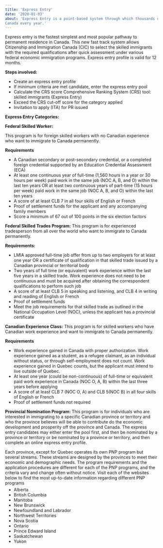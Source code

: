 ```yaml
---
title: 'Express Entry'
date: '2020-01-03'
about: 'Express Entry is a point-based system through which thousands of skilled immigrants come to
Canada every year.'
---
```

Express entry is the fastest simplest and most popular pathway to permanent residence in Canada. This
new fast track system allows Citizenship and Immigration Canada (CIC) to select the skilled immigrants
with the required qualifications after quick assessment under various federal economic immigration
programs. Express entry profile is valid for 12 months.
<div style="margin:8px;"></div>

**Steps involved:**
<ul style="list-style-type: disc; list-style-position: outside; margin-top:5px; margin-left:5px;">
<li> Create an express entry profile</li>
<li> If minimum criteria are met candidate, enter the express entry pool</li>
<li> Calculate the CRS score Comprehensive Ranking System (CRS) tool: skilled immigrants (Express Entry)</li>
<li> Exceed the CRS cut-off score for the category applied</li>
<li> Invitation to apply (ITA) for PR issued</li>
</ul>
<div style="margin:8px;"></div>

**Express Entry Categories:**

**Federal Skilled Worker:**

This program is for foreign skilled workers with no Canadian experience who
want to immigrate to Canada permanently.

**Requirements**

<ul style="list-style-type: disc; list-style-position: outside; margin-top:5px; margin-left:5px;">
<li> A Canadian secondary or post-secondary credential, or a completed foreign credential supported by an Education Credential Assessment (ECA)</li>
<li> At least one continuous year of full-time (1,560 hours in a year or 30 hours per week) paid work in the same job (NOC A, B, and O) within the last ten years OR at least two continuous years of part-time (15 hours per week) paid work in the same job (NOC A, B, and O) within the last ten years</li>
<li> A score of at least CLB 7 in all four skills of English or French</li>
<li> Proof of settlement funds for the applicant and any accompanying family members</li>
<li> Score a minimum of 67 out of 100 points in the six election factors</li>
</ul>
<div style="margin:8px;"></div>

**Federal Skilled Trades Program:**
This program is for experienced tradesperson from all over the world who want to immigrate to Canada permanently.

**Requirements:**
<ul style="list-style-type: disc; list-style-position: outside; margin-top:5px; margin-left:5px;">
<li> LMIA approved full-time job offer from up to two employers for at least one year OR a certificate of qualification in that skilled trade issued by a Canadian provincial or territorial body</li>
<li> Two years of full time (or equivalent) work experience within the last five years in a skilled trade. Work experience does not need to be continuous and must be acquired after obtaining the correspondent qualifications to perform such job</li>
<li> A score of at least CLB 5 in speaking and listening, and CLB 4 in writing and reading of English or French</li>
<li> Proof of settlement funds</li>
<li> Meet the job requirements for that skilled trade as outlined in the National Occupation Level (NOC), unless the applicant has a provincial certificate</li>
</ul>

<div style="margin:8px;"></div>

**Canadian Experience Class:** This program is for skilled workers who have Canadian work experience and
want to immigrate to Canada permanently.
<div style="margin:8px;"></div>

**Requirements**
<ul style="list-style-type: disc; list-style-position: outside; margin-top:5px; margin-left:5px;">
<li> Work experience gained in Canada with proper authorization. Work experience gained as a student, as a refugee claimant, as an individual without status, or through self-employment does not count. Work experience gained in Quebec counts, but the applicant must intend to live outside of Quebec.</li>
<li> At least one year (could be non-continuous) of full-time or equivalent paid work experience in Canada (NOC O, A, B) within the last three years before applying</li>
<li> A score of at least CLB 7 (NOC O, A) and CLB 5(NOC B) in all four skills of English or French</li>
<li> Proof of settlement funds not required</li>
</ul>
<div style="margin:8px;"></div>

**Provincial Nomination Program:** This program is for individuals who are interested in immigrating to a
specific Canadian province or territory and who the province believes will be able to contribute do the
economic development and prosperity off the province and Canada. The express entry candidates may
either enter the pool first, and then be nominated by a province or territory or be nominated by a
province or territory, and then complete an online express entry profile.
<div style="margin:8px;"></div>
Each province, except for Quebec operates its own PNP program but several streams. These streams are
designed by the provinces to meet their economic and demographic needs. The program requirements
and the application procedures are different for each of the PNP programs, and the criteria vary and
change often without notice. Visit each of the websites below to find the most up-to-date information
regarding different PNP programs
<ul style="list-style-type: disc; list-style-position: outside; margin-top:5px; margin-left:5px;">
<li> Alberta</li>
<li> British Columbia</li>
<li> Manitoba</li>
<li> New Brunswick</li>
<li> Newfoundland and Labrador</li>
<li> Northwest Territories</li>
<li> Nova Scotia</li>
<li> Ontario</li>
<li> Prince Edward Island</li>
<li> Saskatchewan</li>
<li> Yukon</li>
</ul>